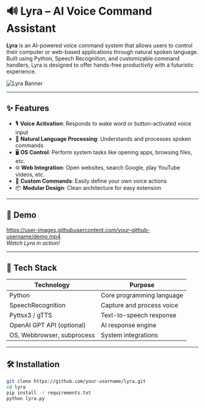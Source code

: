 # 🔊 Lyra – AI Voice Command Assistant

**Lyra** is an AI-powered voice command system that allows users to control their computer or web-based applications through natural spoken language. Built using Python, Speech Recognition, and customizable command handlers, Lyra is designed to offer hands-free productivity with a futuristic experience.

![Lyra Banner](assets/lyra-banner.png) <!-- Optional banner image -->

---

## ✨ Features

- 🎙️ **Voice Activation**: Responds to wake word or button-activated voice input
- 🧠 **Natural Language Processing**: Understands and processes spoken commands
- 🖥️ **OS Control**: Perform system tasks like opening apps, browsing files, etc.
- 🌐 **Web Integration**: Open websites, search Google, play YouTube videos, etc.
- 🔄 **Custom Commands**: Easily define your own voice actions
- 📦 **Modular Design**: Clean architecture for easy extension

---

## 📸 Demo

https://user-images.githubusercontent.com/your-github-username/demo.mp4  
*Watch Lyra in action!*

---

## 🚀 Tech Stack

| Technology      | Purpose                        |
|-----------------|--------------------------------|
| Python          | Core programming language      |
| SpeechRecognition | Capture and process voice    |
| Pyttsx3 / gTTS  | Text-to-speech response        |
| OpenAI GPT API (optional) | AI response engine  |
| OS, Webbrowser, subprocess | System integrations  |

---

## 🛠️ Installation

```bash
git clone https://github.com/your-username/lyra.git
cd lyra
pip install -r requirements.txt
python lyra.py
